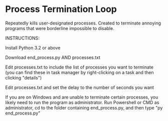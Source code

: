 # Process Termination Loop
Repeatedly kills user-designated processes. Created to terminate annoying programs that were borderline impossible to disable.


INSTRUCTIONS:

Install Python 3.2 or above

Download end_process.py AND processes.txt

Edit processes.txt to include the list of processes you want to terminate (you can find these in task manager by right-clicking on a task and then clicking "details")

Edit processes.txt and set the delay to the number of seconds you want


If you are on Windows and are unable to terminate certain processes, you likely need to run the program as administrator.
Run Powershell or CMD as administrator, cd to the folder containing end_process.py, and then type "py end_process.py"

